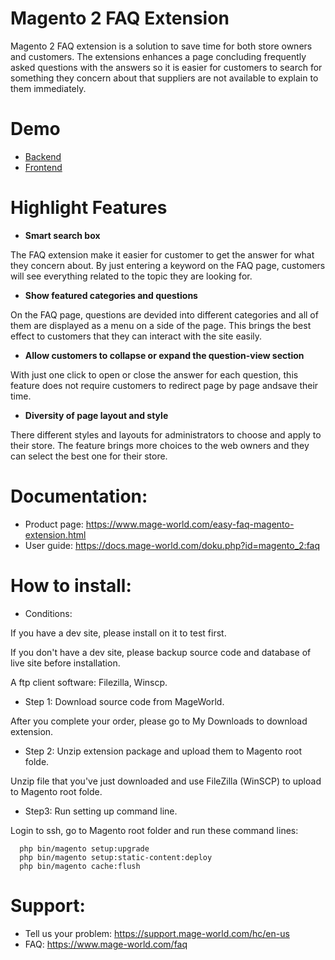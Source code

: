 # Magento 2 FAQ Extension
Magento 2 FAQ extension is a solution to save time for both store owners and customers. The extensions enhances a page concluding frequently asked questions with the answers so it is easier for customers to search for something they concern about that suppliers are not available to explain to them immediately. 
# Demo
* [Backend](https://magento2.mage-world.com/demo03/admin/admin/system_config/edit/section/easyfaq/)
* [Frontend](http://magento2.mage-world.com/demo03/easyfaq/index/index/)
# Highlight Features
* **Smart search box** 

The FAQ extension make it easier for customer to get the answer for what they concern about. By just entering a keyword on the FAQ page, customers will see everything related to the topic they are looking for. 
* **Show featured categories and questions**

On the FAQ page, questions are devided into different categories and all of them are displayed as a menu on a side of the page. This brings the best effect to customers that they can interact with the site easily. 
* **Allow customers to collapse or expand the question-view section**

With just one click to open or close the answer for each question, this feature does not require customers to redirect page by page andsave their time.
* **Diversity of page layout and style**

There different styles and layouts for administrators to choose and apply to their store. The feature brings more choices to the web owners and they can select the best one for their store.
# Documentation:
* Product page: https://www.mage-world.com/easy-faq-magento-extension.html
* User guide: https://docs.mage-world.com/doku.php?id=magento_2:faq

# How to install: 
* Conditions:

If you have a dev site, please install on it to test first.

If you don't have a dev site, please backup source code and database of live site before installation.

A ftp client software: Filezilla, Winscp.

* Step 1: Download source code from MageWorld.

After you complete your order, please go to My Downloads to download extension.

* Step 2: Unzip extension package and upload them to Magento root folde.

Unzip file that you've just downloaded and use FileZilla (WinSCP) to upload to Magento root folde.

* Step3: Run setting up command line.

Login to ssh, go to Magento root folder and run these command lines:

```
  php bin/magento setup:upgrade
  php bin/magento setup:static-content:deploy
  php bin/magento cache:flush
```
# Support: 
* Tell us your problem: https://support.mage-world.com/hc/en-us
* FAQ: https://www.mage-world.com/faq
